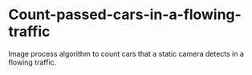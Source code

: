 # Count-passed-cars-in-a-flowing-traffic
Image process algorithm to count cars that a static camera detects in a flowing traffic.
